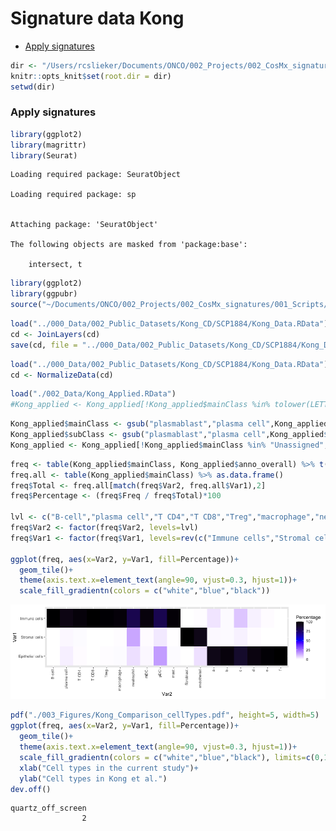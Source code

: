 # Signature data Kong


-   [Apply signatures](#apply-signatures)

``` r
dir <- "/Users/rcslieker/Documents/ONCO/002_Projects/002_CosMx_signatures/"
knitr::opts_knit$set(root.dir = dir)
setwd(dir)
```

### Apply signatures

``` r
library(ggplot2)
library(magrittr)
library(Seurat)
```

    Loading required package: SeuratObject

    Loading required package: sp


    Attaching package: 'SeuratObject'

    The following objects are masked from 'package:base':

        intersect, t

``` r
library(ggplot2)
library(ggpubr)
source("~/Documents/ONCO/002_Projects/002_CosMx_signatures/001_Scripts/Utils.R")
```

``` r
load("../000_Data/002_Public_Datasets/Kong_CD/SCP1884/Kong_Data.RData")
cd <- JoinLayers(cd)
save(cd, file = "../000_Data/002_Public_Datasets/Kong_CD/SCP1884/Kong_Data.RData")
```

``` r
load("../000_Data/002_Public_Datasets/Kong_CD/SCP1884/Kong_Data.RData")
cd <- NormalizeData(cd)
```

``` r
load("./002_Data/Kong_Applied.RData")
#Kong_applied <- Kong_applied[!Kong_applied$mainClass %in% tolower(LETTERS[1:6]),]
```

``` r
Kong_applied$mainClass <- gsub("plasmablast","plasma cell",Kong_applied$mainClass)
Kong_applied$subClass <- gsub("plasmablast","plasma cell",Kong_applied$subClass)
Kong_applied <- Kong_applied[!Kong_applied$mainClass %in% "Unassigned",]
```

``` r
freq <- table(Kong_applied$mainClass, Kong_applied$anno_overall) %>% t() %>% as.data.frame()
freq.all <- table(Kong_applied$mainClass) %>% as.data.frame()
freq$Total <- freq.all[match(freq$Var2, freq.all$Var1),2]
freq$Percentage <- (freq$Freq / freq$Total)*100

lvl <- c("B-cell","plasma cell","T CD4","T CD8","Treg","macrophage","neutrophil","mDC","pDC","mast", "fibroblast","endothelial","a","b","c","d","e","f")
freq$Var2 <- factor(freq$Var2, levels=lvl)
freq$Var1 <- factor(freq$Var1, levels=rev(c("Immune cells","Stromal cells","Epithelial cells")))

ggplot(freq, aes(x=Var2, y=Var1, fill=Percentage))+
  geom_tile()+
  theme(axis.text.x=element_text(angle=90, vjust=0.3, hjust=1))+
  scale_fill_gradientn(colors = c("white","blue","black"))
```

![](005_Kong_applied.markdown_strict_files/figure-markdown_strict/unnamed-chunk-6-1.png)

``` r
pdf("./003_Figures/Kong_Comparison_cellTypes.pdf", height=5, width=5)
ggplot(freq, aes(x=Var2, y=Var1, fill=Percentage))+
  geom_tile()+
  theme(axis.text.x=element_text(angle=90, vjust=0.3, hjust=1))+
  scale_fill_gradientn(colors = c("white","blue","black"), limits=c(0,100))+
  xlab("Cell types in the current study")+
  ylab("Cell types in Kong et al.")
dev.off()
```

    quartz_off_screen 
                    2 
